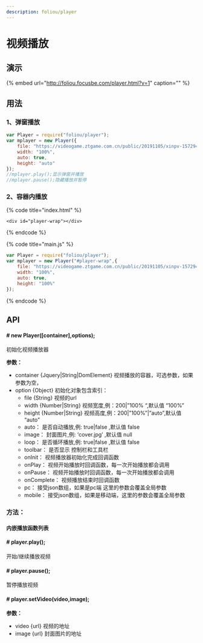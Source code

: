```yaml
---
description: foliou/player
---
```


# 视频播放

## 演示

{% embed url="http://foliou.focusbe.com/player.html?v=1" caption="" %}

## 用法

### 1、弹窗播放

```javascript
var Player = require("foliou/player");
var mplayer = new Player({
    file: "https://videogame.ztgame.com.cn/public/20191105/xinpv-157294526565.mp4",
    width: "100%",
    auto: true,
    height: "auto"
});
//mplayer.play();显示弹窗并播放
//mplayer.pause();隐藏播放并暂停
```

### 2、容器内播放

{% code title="index.html" %}
```markup
<div id="player-wrap"></div>
```
{% endcode %}

{% code title="main.js" %}
```javascript
var Player = require("foliou/player");
var mplayer = new Player("#player-wrap",{
    file: "https://videogame.ztgame.com.cn/public/20191105/xinpv-157294526565.mp4",
    width: "100%",
    auto: true,
    height: "100%"
});
```
{% endcode %}

## API

#### **\# new Player\(\[container\],options\);**

初始化视频播放器

**参数：**

* container {Jquery\|String\|DomElement} 视频播放的容器，可选参数，如果参数为空，  
* option {Object} 初始化对象包含索引：
  * file {String} 视频的url
  * width {Number\|String} 视频宽度,例：200\|”100% “,默认值 “100%”
  * height {Number\|String} 视频高度,例：200\|”100%”\|”auto”,默认值 “auto”
  * auto： 是否自动播放,例: true\|false ,默认值 false
  * image： 封面图片,例: ‘cover.jpg’ ,默认值 null
  * loop： 是否循环播放,例: true\|false ,默认值 false
  * toolbar： 是否显示 控制栏和工具栏
  * onInit： 视频播放器初始化完成回调函数
  * onPlay： 视频开始播放时回调函数，每一次开始播放都会调用
  * onPause： 视频开始播放时回调函数，每一次开始播放都会调用
  * onComplete： 视频播放结束时回调函数
  * pc： 接受json数组，如果是pc端 这里的参数会覆盖全局参数
  * mobile： 接受json数组，如果是移动端，这里的参数会覆盖全局参数

### 方法：

#### 内嵌播放函数列表

#### **\#  player.play\(\);**

开始/继续播放视频

#### **\#  player.pause\(\);**

暂停播放视频

#### **\#  player.setVideo\(video,image\);**

**参数：**

* video {url}  视频的地址
* image {url} 封面图片的地址


